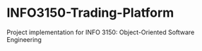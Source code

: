# INFO3150-Trading-Platform
Project implementation for INFO 3150: Object-Oriented Software Engineering
